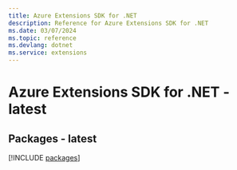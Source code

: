 ```yaml
---
title: Azure Extensions SDK for .NET
description: Reference for Azure Extensions SDK for .NET
ms.date: 03/07/2024
ms.topic: reference
ms.devlang: dotnet
ms.service: extensions
---
```

# Azure Extensions SDK for .NET - latest
## Packages - latest
[!INCLUDE [packages](extensions-index.md)]
